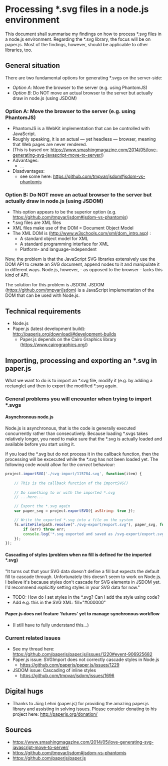 # Processing *.svg files in a node.js environment
This document shall summarise my findings on how to process *.svg files in a node.js environment.
Regarding the *.svg library, the focus will be on paper.js. Most of the findings, however, should be applicable to other libraries, too.

## General situation

There are two fundamental options for generating *.svgs on the server-side:
* *Option A*: Move the browser to the server (e.g. using PhantomJS)
* *Option B*: Do NOT move an actual browser to the server but actually draw in node.js (using JSDOM)

### Option A: Move the browser to the server (e.g. using PhantomJS)
* PhantomJS is a WebKit implementation that can be controlled with JavaScript.
* Roughly speaking, it is an actual — yet headless — browser, meaning that Web pages are never rendered.
* (This is based on: https://www.smashingmagazine.com/2014/05/love-generating-svg-javascript-move-to-server/)
* Advantages:
  * ...
* Disadvantages:
  * see some here: https://github.com/tmpvar/jsdom#jsdom-vs-phantomjs

### Option B: Do NOT move an actual browser to the server but actually draw in node.js (using JSDOM)
* This option appears to be the superior option (e.g. https://github.com/tmpvar/jsdom#jsdom-vs-phantomjs)
* *.svg files are XML files
* XML files make use of the DOM = Document Object Model
* The XML DOM is (http://www.w3schools.com/xml/dom_intro.asp) :
  * A standard object model for XML
  * A standard programming interface for XML
  * Platform- and language-independent

Now, the problem is that the JavaScript SVG libraries extensively use the DOM API to create an SVG document, append nodes to it and manipulate it in different ways. 
Node.js, however, - as opposed to the browser - lacks this kind of API.

The solution for this problem is JSDOM.
JSDOM (https://github.com/tmpvar/jsdom) is a JavaScript implementation of the DOM that can be used with Node.js.


## Technical requirements

* Node.js
* Paper.js (latest development build): http://paperjs.org/download/#development-builds
  * Paper.js depends on the Cairo Graphics library (https://www.cairographics.org/)

## Importing, processing and exporting an *.svg in paper.js
What we want to do is to import an *.svg file, modify it (e.g. by adding a rectangle) and then to export the modified *.svg again.

### General problems you will encounter when trying to import *.svgs

#### Asynchronous node.js
Node.js is asynchronous, that is the code is generally executed concurrently rather than consecutively. Because loading *.svgs takes relatively longer, you need to make sure that the *.svg is actually loaded and available before you start using it.

If you load the *.svg but do not process it in the callback function, then the processing will be excecuted while the *.svg has not been loaded yet.
The following code would allow for the _correct_ behaviour:

```javascript
project.importSVG('./svg-import/115784.svg', function(item) {
    
    // This is the callback function of the importSVG()
    
    // Do something to or with the imported *.svg
    // ...here...

    // Export the *.svg again
    var paper_svg = project.exportSVG({ asString: true });

    // Write the exported *.svg into a file on the system
    fs.writeFile(path.resolve("./svg-export/export.svg"), paper_svg, function (err) {
        if (err) throw err;
        console.log('*.svg exported and saved as /svg-export/export.svg!');
    });
});
```

#### Cascading of styles (problem when no fill is defined for the imported *.svg)

"It turns out that your SVG data doesn't define a fill but expects the default fill to cascade through. Unfortunately this doesn't seem to work on Node.js.
I believe it's because styles don't cascade for SVG elements in JSDOM yet. I'd recommend _explicitly_ setting styles in your SVG data for now."

* TODO: How do I set styles in the *.svg? Can I add the style using code?
* Add e.g. this in the SVG XML: fill="#000000"

#### Paper.js does not feature 'futures' yet to manage synchronous workflow

* (I still have to fully understand this...)

### Current related issues

* See my thread here: https://github.com/paperjs/paper.js/issues/1220#event-906925682
* Paper.js issue: SVGImport does not correctly cascade styles in Node.js
  * https://github.com/paperjs/paper.js/issues/1229
* JSDOM issue: Cascading of inline styles
  * https://github.com/tmpvar/jsdom/issues/1696

## Digital hugs
* Thanks to Jürg Lehni (paper.js) for providing the amazing paper.js library and assisting in solving issues. Please consider donating to his project here: http://paperjs.org/donation/

## Sources
* https://www.smashingmagazine.com/2014/05/love-generating-svg-javascript-move-to-server/
* https://github.com/tmpvar/jsdom#jsdom-vs-phantomjs
* https://github.com/paperjs/paper.js
